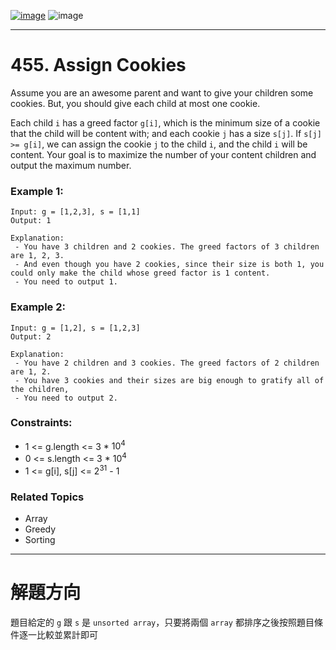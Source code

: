 [![image](https://img.shields.io/badge/Leetcode-Link-blue?logo=leetcode)](https://leetcode.com/problems/assign-cookies/)
![image](https://img.shields.io/badge/Difficulty-Easy-green)

---

# 455. Assign Cookies

Assume you are an awesome parent and want to give your children some cookies. But, you should give each child at most one cookie.

Each child `i` has a greed factor `g[i]`, which is the minimum size of a cookie that the child will be content with; and each cookie `j` has a size `s[j]`. If `s[j] >= g[i]`, we can assign the cookie `j` to the child `i`, and the child `i` will be content. Your goal is to maximize the number of your content children and output the maximum number.

### Example 1:

```
Input: g = [1,2,3], s = [1,1]
Output: 1

Explanation:
 - You have 3 children and 2 cookies. The greed factors of 3 children are 1, 2, 3. 
 - And even though you have 2 cookies, since their size is both 1, you could only make the child whose greed factor is 1 content.
 - You need to output 1.
```

### Example 2:

```
Input: g = [1,2], s = [1,2,3]
Output: 2

Explanation:
 - You have 2 children and 3 cookies. The greed factors of 2 children are 1, 2. 
 - You have 3 cookies and their sizes are big enough to gratify all of the children, 
 - You need to output 2.
```

### Constraints:

- 1 <= g.length <= 3 * $10^4$
- 0 <= s.length <= 3 * $10^4$
- 1 <= g[i], s[j] <= $2^{31}$ - 1

### Related Topics

- Array
- Greedy
- Sorting
  
---

# 解題方向

題目給定的 `g` 跟 `s` 是 `unsorted array`，只要將兩個 `array` 都排序之後按照題目條件逐一比較並累計即可

